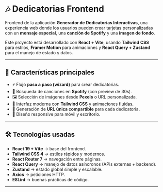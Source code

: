 

# 🎶 Dedicatorias Frontend

Frontend de la aplicación **Generador de Dedicatorias Interactivas**, una experiencia web donde los usuarios pueden crear tarjetas personalizadas con un **mensaje especial**, una **canción de Spotify** y una **imagen de fondo**.

Este proyecto está desarrollado con **React + Vite**, usando **Tailwind CSS** para estilos, **Framer Motion** para animaciones y **React Query + Zustand** para el manejo de estado y datos.

---

## 🚀 Características principales

* ⚡ Flujo **paso a paso (wizard)** para crear dedicatorias.
* 🎵 Búsqueda de canciones en **Spotify** (con preview de 30s).
* 🖼️ Selección de imágenes desde **Pexels** o URL personalizada.
* 🎨 Interfaz moderna con **Tailwind CSS** y animaciones fluidas.
* 🔗 Generación de **URL única compartible** para cada dedicatoria.
* 📱 Diseño responsive para móvil y escritorio.

---

## 🛠️ Tecnologías usadas

* **React 19 + Vite** → base del frontend.
* **Tailwind CSS 4** → estilos rápidos y modernos.
* **React Router 7** → navegación entre páginas.
* **React Query** → manejo de datos asíncronos (APIs externas + backend).
* **Zustand** → estado global simple y escalable.
* **Axios** → peticiones HTTP.
* **ESLint** → buenas prácticas de código.

---

